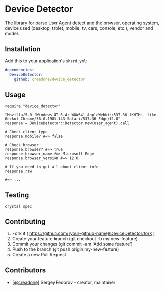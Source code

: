 # Device Detector

The library for parse User Agent detect and the browser, operating system, device used (desktop, tablet, mobile, tv, cars, console, etc.), vendor and model.

## Installation

Add this to your application's `shard.yml`:

```yaml
dependencies:
  DeviceDetector:
    github: creadone/device_detector
```

## Usage

```crystal
require "device_detector"

"Mozilla/5.0 (Windows NT 6.4; WOW64) AppleWebKit/537.36 (KHTML, like Gecko) Chrome/36.0.1985.143 Safari/537.36 Edge/12.0"
response = DeviceDetector::Detector.new(user_agent).call

# Check client type
response.mobile? #=> false

# Check browser
response.browser? #=> true
response.browser_name #=> Microsoft Edge
response.browser_version #=> 12.0

# If you need to get all about client info
response.raw

#=> ...
```

## Testing

```
crystal spec
```

## Contributing

1. Fork it ( https://github.com/[your-github-name]/DeviceDetector/fork )
2. Create your feature branch (git checkout -b my-new-feature)
3. Commit your changes (git commit -am 'Add some feature')
4. Push to the branch (git push origin my-new-feature)
5. Create a new Pull Request

## Contributors

- [[@creadone]](https://github.com/creadone) Sergey Fedorov - creator, maintainer
